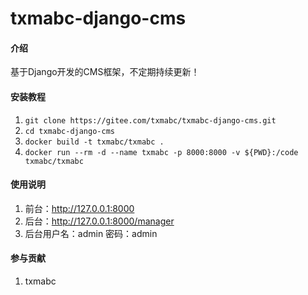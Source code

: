 # txmabc-django-cms

#### 介绍
基于Django开发的CMS框架，不定期持续更新！

#### 安装教程

1.  `git clone https://gitee.com/txmabc/txmabc-django-cms.git`
2.  `cd txmabc-django-cms`
3.  `docker build -t txmabc/txmabc .`
4.  `docker run --rm -d --name txmabc -p 8000:8000 -v ${PWD}:/code txmabc/txmabc`

#### 使用说明

1. 前台：http://127.0.0.1:8000
2. 后台：http://127.0.0.1:8000/manager 
3. 后台用户名：admin 密码：admin

#### 参与贡献

1.  txmabc